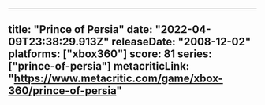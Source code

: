 
---
title: "Prince of Persia"
date: "2022-04-09T23:38:29.913Z"
releaseDate: "2008-12-02"
platforms: ["xbox360"]
score: 81
series: ["prince-of-persia"]
metacriticLink: "https://www.metacritic.com/game/xbox-360/prince-of-persia"
---
